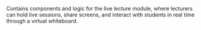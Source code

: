 Contains components and logic for the live lecture module, where lecturers can hold live sessions, share screens, and interact with students in real time through a virtual whiteboard.
